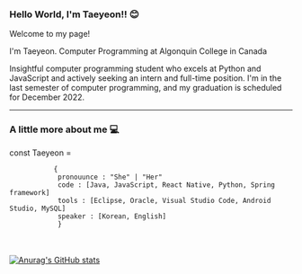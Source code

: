 ### Hello World, I'm Taeyeon!! 😊

Welcome to my page!

I'm Taeyeon.
Computer Programming at Algonquin College in Canada

Insightful computer programming student who excels at Python and JavaScript and actively seeking an intern and full-time position. I'm in the last semester of computer programming, and my graduation is scheduled for December 2022.
</br>
<hr>

### A little more about me 💻

const Taeyeon =

               {  
                pronouunce : "She" | "Her" 
                code : [Java, JavaScript, React Native, Python, Spring framework]
                tools : [Eclipse, Oracle, Visual Studio Code, Android Studio, MySQL]
                speaker : [Korean, English]
                }


</br></br>
[![Anurag's GitHub stats](https://github-readme-stats.vercel.app/api?username=1ovety&show_icons=true&theme=radical)](https://github.com/1ovety/github-readme-stats)


  

